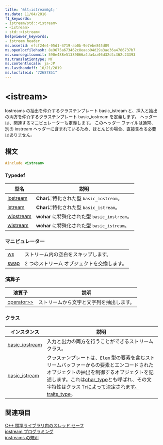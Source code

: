 ```yaml
---
title: '&lt;istream&gt;'
ms.date: 11/04/2016
f1_keywords:
- istream/std::<istream>
- <istream>
- std::<istream>
helpviewer_keywords:
- istream header
ms.assetid: efcf24e4-05d1-4719-ab0b-9e7ebe845d89
ms.openlocfilehash: 8e9675a673462c8eaab94d29a3ae36a4786737b7
ms.sourcegitcommit: 590e488e51389066a4da4aa06d32d4c362c23393
ms.translationtype: MT
ms.contentlocale: ja-JP
ms.lasthandoff: 10/21/2019
ms.locfileid: "72687851"
---
```

# <a name="ltistreamgt"></a>&lt;istream&gt;

Iostreams の抽出を仲介するクラステンプレート basic_istream と、挿入と抽出の両方を仲介するクラステンプレート basic_iostream を定義します。 ヘッダーは、関連するマニピュレーターも定義します。 このヘッダー ファイルは通常、別の iostream ヘッダーに含まれているため、ほとんどの場合、直接含める必要はありません。

## <a name="syntax"></a>構文

```cpp
#include <istream>
```

### <a name="typedefs"></a>Typedef

|型名|説明|
|-|-|
|[iostream](../standard-library/istream-typedefs.md#iostream)|**Char**に特化された型 `basic_iostream`。|
|[istream](../standard-library/istream-typedefs.md#istream)|**Char**に特化された型 `basic_istream`。|
|[wiostream](../standard-library/istream-typedefs.md#wiostream)|**wchar** に特殊化された型 `basic_iostream`。|
|[wistream](../standard-library/istream-typedefs.md#wistream)|**wchar** に特殊化された型 `basic_istream`。|

### <a name="manipulators"></a>マニピュレーター

|||
|-|-|
|[ws](../standard-library/istream-functions.md#ws)|ストリーム内の空白をスキップします。|
|[swap](../standard-library/istream-functions.md#istream_swap)|2 つのストリーム オブジェクトを交換します。|

### <a name="operators"></a>演算子

|演算子|説明|
|-|-|
|[operator>>](../standard-library/istream-operators.md#op_gt_gt)|ストリームから文字と文字列を抽出します。|

### <a name="classes"></a>クラス

|インスタンス|説明|
|-|-|
|[basic_iostream](../standard-library/basic-iostream-class.md)|入力と出力の両方を行うことができるストリーム クラス。|
|[basic_istream](../standard-library/basic-istream-class.md)|クラステンプレートは、`Elem` 型の要素を含むストリームバッファーからの要素とエンコードされたオブジェクトの抽出を制御するオブジェクトを記述します。これは[char_type](../standard-library/basic-ios-class.md#char_type)とも呼ばれ、その文字特性はクラス `Tr`[によって決定されます。traits_type](../standard-library/basic-ios-class.md#traits_type)。|

## <a name="see-also"></a>関連項目

[C++ 標準ライブラリ内のスレッド セーフ](../standard-library/thread-safety-in-the-cpp-standard-library.md)\
[iostream プログラミング](../standard-library/iostream-programming.md)\
[iostreams の規則](../standard-library/iostreams-conventions.md)

